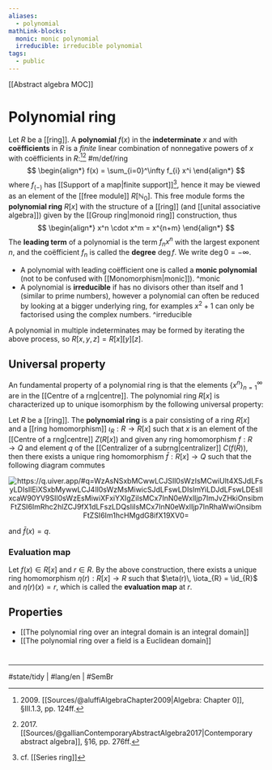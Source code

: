 ```yaml
---
aliases:
  - polynomial
mathLink-blocks:
  monic: monic polynomial
  irreducible: irreducible polynomial
tags:
  - public
---
```

[[Abstract algebra MOC]]
# Polynomial ring

Let $R$ be a [[ring]].
A **polynomial** $f(x)$ in the **indeterminate** $x$ and with **coëfficients** in $R$ is a _finite_ linear combination of nonnegative powers of $x$ with coëfficients in $R$:[^2009][^2017] #m/def/ring
$$
\begin{align*}
f(x) = \sum_{i=0}^\infty f_{i} x^i
\end{align*}
$$
where $f_{(-)}$ has [[Support of a map|finite support]][^cf],
hence it may be viewed as an element of the [[free module]] $R[\mathbb{N}_{0}]$.
This free module forms the **polynomial ring** $R[x]$ with the structure of a [[ring]] (and [[unital associative algebra]]) given by the [[Group ring|monoid ring]] construction, thus
$$
\begin{align*}
x^n \cdot x^m = x^{n+m}
\end{align*}
$$
The **leading term** of a polynomial is the term $f_{n}x^n$ with the largest exponent $n$,
and the coëfficient $f_{n}$ is called the **degree** $\deg f$.
We write $\deg 0 = -\infty$.

- A polynomial with leading coëfficient one is called a **monic polynomial** (not to be confused with [[Monomorphism|monic]]). ^monic
 - A polynomial is **irreducible** if has no divisors other than itself and $1$ (similar to prime numbers),
   however a polynomial can often be reduced by looking at a bigger underlying ring,
   for examples $x^2 + 1$ can only be factorised using the complex numbers. ^irreducible

A polynomial in multiple indeterminates may be formed by iterating the above process, so $R[x,y,z]=R[x][y][z]$.

  [^cf]: cf. [[Series ring]]
  [^2009]: 2009\. [[Sources/@aluffiAlgebraChapter2009|Algebra: Chapter 0]], §III.1.3, pp. 124ff.
  [^2017]: 2017\. [[Sources/@gallianContemporaryAbstractAlgebra2017|Contemporary abstract algebra]], §16, pp. 276ff.

## Universal property

An fundamental property of a polynomial ring is that the elements $\{ x^n \}_{n=1}^\infty$ are in the [[Centre of a rng|centre]].
The polynomial ring $R[x]$ is characterized up to unique isomorphism by the following universal property:

Let $R$ be a [[ring]]. The **polynomial ring** is a pair consisting of a ring $R[x]$ and a [[ring homomorphism]] $\iota_{R} : R \to R[x]$ such that $x$ is an element of the [[Centre of a rng|centre]] $Z(R[x])$ and given any ring homomorphism $f : R \to Q$ and element $q$ of the [[Centralizer of a subrng|centralizer]] $C(f(R))$, then there exists a unique ring homomorphism $\bar{f} : R[x] \to Q$ such that the following diagram commutes

<p align="center"><img align="center" src="https://i.upmath.me/svg/%0A%5Cusetikzlibrary%7Bcalc%7D%0A%5Cusetikzlibrary%7Bdecorations.pathmorphing%7D%0A%5Ctikzset%7Bcurve%2F.style%3D%7Bsettings%3D%7B%231%7D%2Cto%20path%3D%7B(%5Ctikztostart)%0A%20%20%20%20..%20controls%20(%24(%5Ctikztostart)!%5Cpv%7Bpos%7D!(%5Ctikztotarget)!%5Cpv%7Bheight%7D!270%3A(%5Ctikztotarget)%24)%0A%20%20%20%20and%20(%24(%5Ctikztostart)!1-%5Cpv%7Bpos%7D!(%5Ctikztotarget)!%5Cpv%7Bheight%7D!270%3A(%5Ctikztotarget)%24)%0A%20%20%20%20..%20(%5Ctikztotarget)%5Ctikztonodes%7D%7D%2C%0A%20%20%20%20settings%2F.code%3D%7B%5Ctikzset%7Bquiver%2F.cd%2C%231%7D%0A%20%20%20%20%20%20%20%20%5Cdef%5Cpv%23%231%7B%5Cpgfkeysvalueof%7B%2Ftikz%2Fquiver%2F%23%231%7D%7D%7D%2C%0A%20%20%20%20quiver%2F.cd%2Cpos%2F.initial%3D0.35%2Cheight%2F.initial%3D0%7D%0A%25%20TikZ%20arrowhead%2Ftail%20styles.%0A%5Ctikzset%7Btail%20reversed%2F.code%3D%7B%5Cpgfsetarrowsstart%7Btikzcd%20to%7D%7D%7D%0A%5Ctikzset%7B2tail%2F.code%3D%7B%5Cpgfsetarrowsstart%7BImplies%5Breversed%5D%7D%7D%7D%0A%5Ctikzset%7B2tail%20reversed%2F.code%3D%7B%5Cpgfsetarrowsstart%7BImplies%7D%7D%7D%0A%25%20TikZ%20arrow%20styles.%0A%5Ctikzset%7Bno%20body%2F.style%3D%7B%2Ftikz%2Fdash%20pattern%3Don%200%20off%201mm%7D%7D%0A%25%20https%3A%2F%2Fq.uiver.app%2F%23q%3DWzAsNSxbMCwwLCJSIl0sWzIsMCwiUlt4XSJdLFsyLDIsIlEiXSxbMywwLCJ4Il0sWzMsMiwicSJdLFswLDIsImYiLDJdLFswLDEsIlxcaW90YV9SIl0sWzEsMiwiXFxiYXIgZiIsMCx7InN0eWxlIjp7ImJvZHkiOnsibmFtZSI6ImRhc2hlZCJ9fX1dLFszLDQsIiIsMCx7InN0eWxlIjp7InRhaWwiOnsibmFtZSI6Im1hcHMgdG8ifX19XV0%3D%0A%5Cbegin%7Btikzcd%7D%5Bampersand%20replacement%3D%5C%26%5D%0A%09R%20%5C%26%5C%26%20%7BR%5Bx%5D%7D%20%5C%26%20x%20%5C%5C%0A%09%5C%5C%0A%09%5C%26%5C%26%20Q%20%5C%26%20q%0A%09%5Carrow%5B%22%7B%5Ciota_R%7D%22%2C%20from%3D1-1%2C%20to%3D1-3%5D%0A%09%5Carrow%5B%22f%22'%2C%20from%3D1-1%2C%20to%3D3-3%5D%0A%09%5Carrow%5B%22%7B%5Cbar%20f%7D%22%2C%20dashed%2C%20from%3D1-3%2C%20to%3D3-3%5D%0A%09%5Carrow%5Bmaps%20to%2C%20from%3D1-4%2C%20to%3D3-4%5D%0A%5Cend%7Btikzcd%7D%0A#invert" alt="https://q.uiver.app/#q=WzAsNSxbMCwwLCJSIl0sWzIsMCwiUlt4XSJdLFsyLDIsIlEiXSxbMywwLCJ4Il0sWzMsMiwicSJdLFswLDIsImYiLDJdLFswLDEsIlxcaW90YV9SIl0sWzEsMiwiXFxiYXIgZiIsMCx7InN0eWxlIjp7ImJvZHkiOnsibmFtZSI6ImRhc2hlZCJ9fX1dLFszLDQsIiIsMCx7InN0eWxlIjp7InRhaWwiOnsibmFtZSI6Im1hcHMgdG8ifX19XV0=" /></p>

and $\bar{f}(x) = q$.

### Evaluation map

Let $f(x) \in R[x]$ and $r \in R$.
By the above construction,
there exists a unique ring homomorphism $\eta(r) : R[x] \to R$ such that $\eta(r)\, \iota_{R} = \id_{R}$ and $\eta(r)(x) = r$,
which is called the **evaluation map** at $r$.


## Properties

- [[The polynomial ring over an integral domain is an integral domain]]
- [[The polynomial ring over a field is a Euclidean domain]]




#
---
#state/tidy | #lang/en | #SemBr
